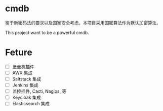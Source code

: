 # cmdb
鉴于新密码法的要求以及国家安全考虑，本项目采用国密算法作为默认加密算法。

This project want to be a powerful cmdb.


# Feture

- [ ] 堡垒机插件
- [ ] AWX 集成
- [ ] Saltstack 集成
- [ ] Jenkins 集成
- [ ] 监控插件, Cacti, Nagios, 等
- [ ] Keycloak 集成
- [ ] Elasticsearch 集成
